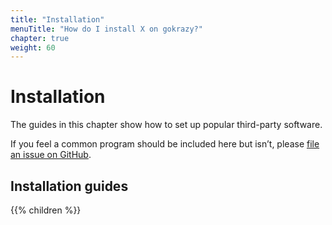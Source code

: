 ```yaml
---
title: "Installation"
menuTitle: "How do I install X on gokrazy?"
chapter: true
weight: 60
---
```


# Installation

The guides in this chapter show how to set up popular third-party software.

If you feel a common program should be included here but isn’t, please [file an
issue on GitHub](https://github.com/gokrazy/gokrazy/issues).

## Installation guides

{{% children %}}
